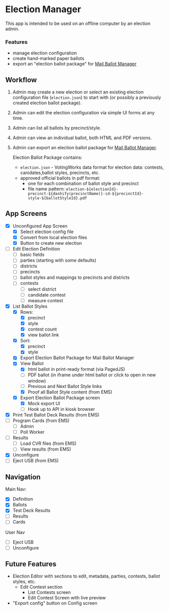 # Election Manager

This app is intended to be used on an offline computer by an election admin.

### Features

- manage election configuration
- create hand-marked paper ballots
- export an "election ballot package" for [Mail Ballot Manager](https://github.com/votingworks/mail-ballot-manager)

## Workflow

1. Admin may create a new election or select an existing election configuration file (`election.json`) to start with (or possibly a previously created election ballot package).
2. Admin can edit the election configuration via simple UI forms at any time.
3. Admin can list all ballots by precinct/style.
4. Admin can view an individual ballot, both HTML and PDF versions.
5. Admin can export an election ballot package for [Mail Ballot Manager](https://github.com/votingworks/mail-ballot-manager).

   Election Ballot Package contains:

   - `election.json` - VotingWorks data format for election data: contests, canidates,ballot styles, precincts, etc.
   - approved official ballots in pdf format:
     - one for each combination of ballot style and precinct
     - file name pattern: `election-${electionId}-precinct-${dashify(precinctName)}-id-${precinctId}-style-${ballotStyleId}.pdf`

## App Screens

- [x] Unconfigured App Screen
  - [x] Select election config file
  - [x] Convert from local election files
  - [x] Button to create new election
- [ ] Edit Election Definition
  - [ ] basic fields
  - [ ] parties (starting with some defaults)
  - [ ] districts
  - [ ] precincts
  - [ ] ballot styles and mappings to precincts and districts
  - [ ] contests
    - [ ] select district
    - [ ] candidate contest
    - [ ] measure contest
- [x] List Ballot Styles
  - [x] Rows:
    - [x] precinct
    - [x] style
    - [x] contest count
    - [x] view ballot link
  - [x] Sort:
    - [x] precinct
    - [x] style
  - [x] Export Election Ballot Package for Mail Ballot Manager
  - [x] View Ballot
    - [x] html ballot in print-ready format (via PagedJS)
    - [ ] PDF ballot (in iframe under html ballot or click to open in new window)
    - [ ] Previous and Next Ballot Style links
    - [x] Proof all Ballot Style content (from EMS)
  - [x] Export Election Ballot Package screen
    - [x] Mock export UI
    - [ ] Hook up to API in kiosk browser
- [x] Print Test Ballot Deck Results (from EMS)
- [ ] Program Cards (from EMS)
  - [ ] Admin
  - [ ] Poll Worker
- [ ] Results
  - [ ] Load CVR files (from EMS)
  - [ ] View results (from EMS)
- [x] Unconfigure
- [ ] Eject USB (from EMS)

## Navigation

Main Nav:

- [x] Definition
- [x] Ballots
- [x] Test Deck Results
- [ ] Results
- [ ] Cards

User Nav

- [ ] Eject USB
- [ ] Unconfigure

## Future Features

- Election Editor with sections to edit, metadata, parties, contests, ballot styles, etc.
  - Edit Contest section
    - List Contests screen
    - Edit Contest Screen with live preview
- "Export config" button on Config screen
